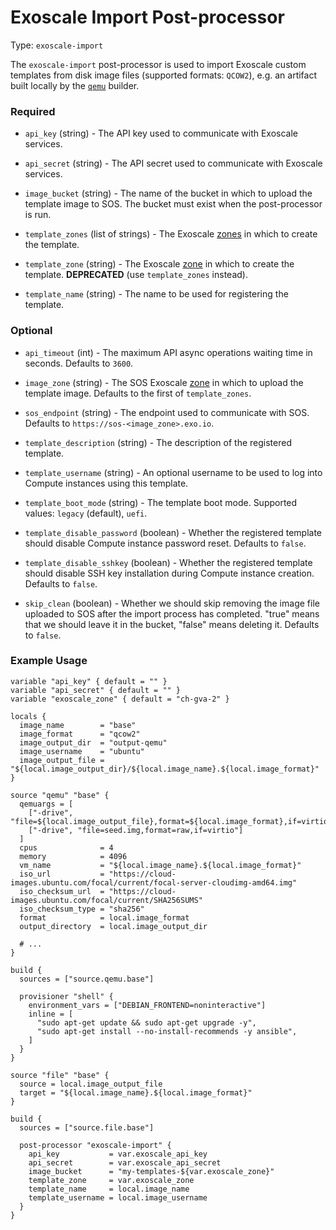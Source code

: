 # Exoscale Import Post-processor

Type: `exoscale-import`

The `exoscale-import` post-processor is used to import Exoscale custom
templates from disk image files (supported formats: `QCOW2`), e.g. an artifact
built locally by the [`qemu`][packer-doc-builder-qemu] builder.


### Required

- `api_key` (string) - The API key used to communicate with Exoscale
  services.

- `api_secret` (string) - The API secret used to communicate with Exoscale
  services.

- `image_bucket` (string) - The name of the bucket in which to upload the
  template image to SOS. The bucket must exist when the post-processor is
  run.

- `template_zones` (list of strings) - The Exoscale [zones][zones] in which to create the
  template.

- `template_zone` (string) - The Exoscale [zone][zones] in which to create the
  template. **DEPRECATED** (use `template_zones` instead).

- `template_name` (string) - The name to be used for registering the template.


### Optional

- `api_timeout` (int) - The maximum API async operations waiting time in seconds.
  Defaults to `3600`.

- `image_zone` (string) - The SOS Exoscale [zone][zones] in which to upload the template image.
  Defaults to the first of `template_zones`.

- `sos_endpoint` (string) - The endpoint used to communicate with SOS.
  Defaults to `https://sos-<image_zone>.exo.io`.

- `template_description` (string) - The description of the registered template.

- `template_username` (string) - An optional username to be used to log into
  Compute instances using this template.

- `template_boot_mode` (string) - The template boot mode.
  Supported values: `legacy` (default), `uefi`.

- `template_disable_password` (boolean) - Whether the registered template
  should disable Compute instance password reset. Defaults to `false`.

- `template_disable_sshkey` (boolean) - Whether the registered template
  should disable SSH key installation during Compute instance creation.
  Defaults to `false`.

- `skip_clean` (boolean) - Whether we should skip removing the image file
  uploaded to SOS after the import process has completed. "true" means that
  we should leave it in the bucket, "false" means deleting it.
  Defaults to `false`.


### Example Usage

```hcl
variable "api_key" { default = "" }
variable "api_secret" { default = "" }
variable "exoscale_zone" { default = "ch-gva-2" }

locals {
  image_name        = "base"
  image_format      = "qcow2"
  image_output_dir  = "output-qemu"
  image_username    = "ubuntu"
  image_output_file = "${local.image_output_dir}/${local.image_name}.${local.image_format}"
}

source "qemu" "base" {
  qemuargs = [
    ["-drive", "file=${local.image_output_file},format=${local.image_format},if=virtio"],
    ["-drive", "file=seed.img,format=raw,if=virtio"]
  ]
  cpus              = 4
  memory            = 4096
  vm_name           = "${local.image_name}.${local.image_format}"
  iso_url           = "https://cloud-images.ubuntu.com/focal/current/focal-server-cloudimg-amd64.img"
  iso_checksum_url  = "https://cloud-images.ubuntu.com/focal/current/SHA256SUMS"
  iso_checksum_type = "sha256"
  format            = local.image_format
  output_directory  = local.image_output_dir

  # ...
}

build {
  sources = ["source.qemu.base"]

  provisioner "shell" {
    environment_vars = ["DEBIAN_FRONTEND=noninteractive"]
    inline = [
      "sudo apt-get update && sudo apt-get upgrade -y",
      "sudo apt-get install --no-install-recommends -y ansible",
    ]
  }
}

source "file" "base" {
  source = local.image_output_file
  target = "${local.image_name}.${local.image_format}"
}

build {
  sources = ["source.file.base"]

  post-processor "exoscale-import" {
    api_key           = var.exoscale_api_key
    api_secret        = var.exoscale_api_secret
    image_bucket      = "my-templates-${var.exoscale_zone}"
    template_zone     = var.exoscale_zone
    template_name     = local.image_name
    template_username = local.image_username
  }
}
```


[packer-doc-builder-qemu]: https://www.packer.io/docs/builders/qemu
[zones]: https://www.exoscale.com/datacenters/
